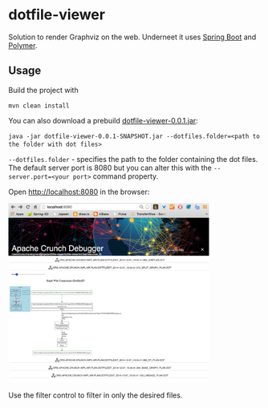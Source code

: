 # dotfile-viewer
Solution to render Graphviz on the web. Underneet it uses [Spring Boot](http://projects.spring.io/spring-boot/) and [Polymer](https://www.polymer-project.org/).

## Usage
Build the project with 
```
mvn clean install
```
You can also download a prebuild [dotfile-viewer-0.0.1.jar](https://www.dropbox.com/s/9clhiihu8bcwxd1/dotfile-viewer-0.0.1.jar):

```
java -jar dotfile-viewer-0.0.1-SNAPSHOT.jar --dotfiles.folder=<path to the folder with dot files>
```
`--dotfiles.folder` - specifies the path to the folder containing the dot files.
The default server port is 8080 but you can alter this with the `--server.port=<your port>` command property.

Open [http://localhost:8080](http://localhost:8080) in the browser: 

<img src="https://raw.githubusercontent.com/tzolov/dotfile-viewer/master/doc/Screen%20Shot%202015-01-07%20at%205.22.47%20PM.png" alt="alt text" width="400">

Use the filter control to filter in only the desired files.
